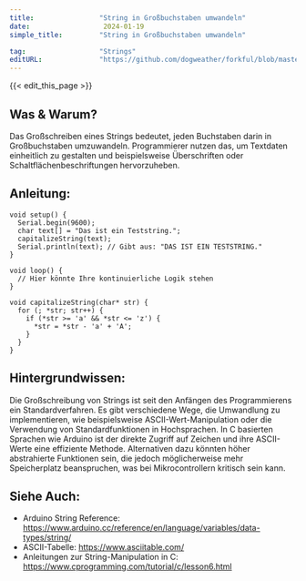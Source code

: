 ```yaml
---
title:                "String in Großbuchstaben umwandeln"
date:                  2024-01-19
simple_title:         "String in Großbuchstaben umwandeln"

tag:                  "Strings"
editURL:              "https://github.com/dogweather/forkful/blob/master/content/de/arduino/capitalizing-a-string.md"
---
```


{{< edit_this_page >}}

## Was & Warum?

Das Großschreiben eines Strings bedeutet, jeden Buchstaben darin in Großbuchstaben umzuwandeln. Programmierer nutzen das, um Textdaten einheitlich zu gestalten und beispielsweise Überschriften oder Schaltflächenbeschriftungen hervorzuheben.

## Anleitung:

```Arduino
void setup() {
  Serial.begin(9600);
  char text[] = "Das ist ein Teststring.";
  capitalizeString(text);
  Serial.println(text); // Gibt aus: "DAS IST EIN TESTSTRING."
}

void loop() {
  // Hier könnte Ihre kontinuierliche Logik stehen
}

void capitalizeString(char* str) {
  for (; *str; str++) {
    if (*str >= 'a' && *str <= 'z') {
      *str = *str - 'a' + 'A';
    }
  }
}
```

## Hintergrundwissen:

Die Großschreibung von Strings ist seit den Anfängen des Programmierens ein Standardverfahren. Es gibt verschiedene Wege, die Umwandlung zu implementieren, wie beispielsweise ASCII-Wert-Manipulation oder die Verwendung von Standardfunktionen in Hochsprachen. In C basierten Sprachen wie Arduino ist der direkte Zugriff auf Zeichen und ihre ASCII-Werte eine effiziente Methode. Alternativen dazu könnten höher abstrahierte Funktionen sein, die jedoch möglicherweise mehr Speicherplatz beanspruchen, was bei Mikrocontrollern kritisch sein kann.

## Siehe Auch:

- Arduino String Reference: https://www.arduino.cc/reference/en/language/variables/data-types/string/
- ASCII-Tabelle: https://www.asciitable.com/
- Anleitungen zur String-Manipulation in C: https://www.cprogramming.com/tutorial/c/lesson6.html
